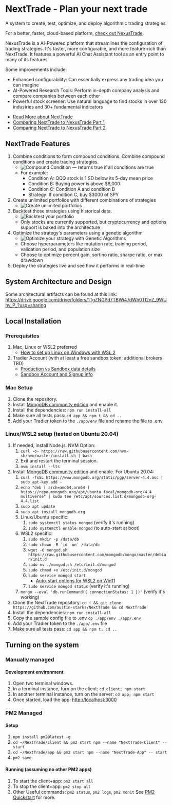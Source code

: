 # NextTrade - Plan your next trade

A system to create, test, optimize, and deploy algorithmic trading strategies.

For a better, faster, cloud-based platform, [check out NexusTrade](https://nexustrade.io/). 

NexusTrade is a AI-Powered platform that streamlines the configuration of trading strategies. It's faster, more configurable, and more feature-rich than NextTrade. It features a powerful AI Chat Assistant tool as an entry point to many of its features.

Some improvements include:
 - Enhanced configurability: Can essentially express any trading idea you can imagine
 - AI-Powered Research Tools: Perform in-depth company analysis and compare companies between each other
 - Powerful stock screener: Use natural language to find stocks in over 130 industries and 30+ fundamental indicators

* [Read More about NextTrade](https://medium.com/@austin-starks/i-created-an-open-source-automated-trading-platform-f9d94575ceba)
* [Comparing NextTrade to NexusTrade Part 1](https://medium.com/p/317b6e068254)
* [Comparing NextTrade to NexusTrade Part 2](https://medium.com/p/cfa9bab0ee85)

## NextTrade Features

1. Combine conditions to form compound conditions. Combine compound conditions and create trading strategies.
   - ![Compound Condition — returns true if all conditions are true](https://miro.medium.com/v2/resize:fit:1400/format:webp/1*sI_cc4c6bSYrXwPK5l81PA.jpeg)
   - For example:
     - Condition A: QQQ stock is 1 SD below its 5-day mean price
     - Condition B: Buying power is above $8,000.
     - Condition C: Condition A and condition B
     - Strategy: If condition C, buy $3000 of SPY
2. Create unlimited portfolios with different combinations of strategies
   - ![Create unlimited portfolios](https://miro.medium.com/v2/resize:fit:1400/format:webp/1*6P6LA2dWeNEt-arU_y0E6A.png)
4. Backtest those strategies using historical data.
   - ![Backtest your portfolio](https://miro.medium.com/v2/resize:fit:1400/format:webp/1*1tO6BOwr2dKiKdMdvDnM2g.jpeg)
   - Only stocks are currently supported, but cryptocurrency and options support is baked into the architecture
6. Optimize the strategy's parameters using a genetic algorithm
   - ![Optimize your strategy with Genetic Algorithms](https://miro.medium.com/v2/resize:fit:1400/format:webp/1*GOnxADcrSF_VIJylmemnaA.png)
   - Choose hyperparameters like mutation rate, training period, validation period, and population size
   - Choose to optimize percent gain, sortino ratio, sharpe ratio, or max drawdown
8. Deploy the strategies live and see how it performs in real-time

## System Architecture and Design

Some architectural artifacts can be found at this link:
https://drive.google.com/drive/folders/1TgZNGPd7TBWi47dWh0TI2nZ_9WUhv_P_?usp=sharing

## Local Installation

### Prerequisites

1. Mac, Linux or WSL2 preferred
   - [How to set up Linux on Windows with WSL 2](https://s1gr1d.medium.com/how-to-set-up-linux-on-windows-with-wsl-2-debe2a64d20d)
2. Tradier Account (with at least a free sandbox token; additional brokers TBD)
   - [Production vs Sandbox data details](https://documentation.tradier.com/brokerage-api/overview/market-data)
   - [Sandbox Account and Signup info](https://documentation.tradier.com/brokerage-api/overview/endpoints)

### Mac Setup

1. Clone the repository.
2. Install [MongoDB community edition](https://docs.mongodb.com/manual/administration/install-community/) and enable it.
3. Install the dependencies: `npm run install-all`
4. Make sure all tests pass: `cd app && npm t && cd ..`
5. Add your Tradier token to the `./app/env` file and rename the file to .env

### Linux/WSL2 setup (tested on Ubuntu 20.04)

1. If needed, install Node.js. NVM Option:
   1. `curl -o- https://raw.githubusercontent.com/nvm-sh/nvm/master/install.sh | bash`
   2. Exit and restart the terminal session.
   3. `nvm install --lts`
2. Install [MongoDB community edition](https://docs.mongodb.com/manual/administration/install-community/) and enable. For Ubuntu 20.04:
   1. `curl -fsSL https://www.mongodb.org/static/pgp/server-4.4.asc | sudo apt-key add -`
   2. `echo "deb [ arch=amd64,arm64 ] https://repo.mongodb.org/apt/ubuntu focal/mongodb-org/4.4 multiverse" | sudo tee /etc/apt/sources.list.d/mongodb-org-4.4.list`
   3. `sudo apt update`
   4. `sudo apt install mongodb-org`
   5. Linux/Ubuntu specific:
      1. `sudo systemctl status mongod` (verify it's running)
      2. `sudo systemctl enable mongod` (to auto-start at boot)
   6. WSL2 specific:
      1. `sudo mkdir -p /data/db`
      2. `` sudo chown -R `id -un` /data/db ``
      3. `wget -O mongod.sh https://raw.githubusercontent.com/mongodb/mongo/master/debian/init.d`
      4. `sudo mv ./mongod.sh /etc/init.d/mongod`
      5. `sudo chmod +x /etc/init.d/mongod`
      6. `sudo service mongod start`
         - [Auto-start options for WSL2 on Win11](https://learn.microsoft.com/en-us/windows/wsl/wsl-config#boot-settings)
      7. `sudo service mongod status` (verify it's running)
   7. `mongo --eval 'db.runCommand({ connectionStatus: 1 })'` (verify it's working)
3. Clone the NextTrade repository: `cd ~ && git clone https://github.com/austin-starks/NextTrade && cd NextTrade`
4. Install the dependencies: `npm run install-all`
5. Copy the sample config file to .env `cp ./app/env ./app/.env`
6. Add your Tradier token to the `./app/.env` file
7. Make sure all tests pass: `cd app && npm t; cd ..`

## Turning on the system

### Manually managed

#### Development environment

1. Open two terminal windows.
2. In a terminal instance, turn on the client: `cd client; npm start`
3. In another terminal instance, turn on the server: `cd app; npm start`
4. Once started, load the app: [http://localhost:3000](http://localhost:3000)

### PM2 Managed

#### Setup

1. `npm install pm2@latest -g`
2. `cd ~/NextTrade/client && pm2 start npm --name "NextTrade-Client" -- start`
3. `cd ~/NextTrade/app && pm2 start npm --name "NextTrade-App" -- start`
4. `pm2 save`

#### Running (assuming no other PM2 apps)

1. To start the client+app: `pm2 start all`
2. To stop the client+app: `pm2 stop all`
3. Other Useful commands: `pm2 status`, `pm2 logs`, `pm2 monit` See [PM2 Quickstart](https://pm2.keymetrics.io/docs/usage/quick-start/) for more.
